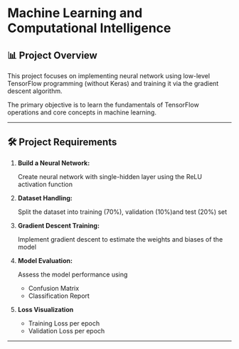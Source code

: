 # Machine Learning and Computational Intelligence

## 📊 Project Overview

This project focuses on implementing neural network using low-level TensorFlow programming (without Keras) and training it via the gradient descent algorithm. 

The primary objective is to learn the fundamentals of TensorFlow operations and core concepts in machine learning. 

---

## 🛠️ Project Requirements

1. **Build a Neural Network:**

   Create neural network with single-hidden layer using the ReLU activation function

2. **Dataset Handling:**

   Split the dataset into training (70%), validation (10%)and test (20%) set

3. **Gradient Descent Training:**

   Implement gradient descent to estimate the weights and biases of the model

4. **Model Evaluation:**

   Assess the model performance using
   - Confusion Matrix
   - Classification Report
  
5. **Loss Visualization**

   - Training Loss per epoch
   - Validation Loss per epoch
  
---

##
